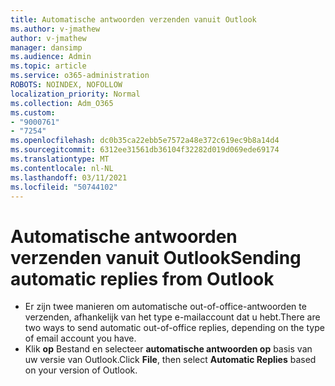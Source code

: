 ```yaml
---
title: Automatische antwoorden verzenden vanuit Outlook
ms.author: v-jmathew
author: v-jmathew
manager: dansimp
ms.audience: Admin
ms.topic: article
ms.service: o365-administration
ROBOTS: NOINDEX, NOFOLLOW
localization_priority: Normal
ms.collection: Adm_O365
ms.custom:
- "9000761"
- "7254"
ms.openlocfilehash: dc0b35ca22ebb5e7572a48e372c619ec9b8a14d4
ms.sourcegitcommit: 6312ee31561db36104f32282d019d069ede69174
ms.translationtype: MT
ms.contentlocale: nl-NL
ms.lasthandoff: 03/11/2021
ms.locfileid: "50744102"
---
```

# <a name="sending-automatic-replies-from-outlook"></a><span data-ttu-id="8a49a-102">Automatische antwoorden verzenden vanuit Outlook</span><span class="sxs-lookup"><span data-stu-id="8a49a-102">Sending automatic replies from Outlook</span></span>

- <span data-ttu-id="8a49a-103">Er zijn twee manieren om automatische out-of-office-antwoorden te verzenden, afhankelijk van het type e-mailaccount dat u hebt.</span><span class="sxs-lookup"><span data-stu-id="8a49a-103">There are two ways to send automatic out-of-office replies, depending on the type of email account you have.</span></span>
- <span data-ttu-id="8a49a-104">Klik **op** Bestand en selecteer **automatische antwoorden op** basis van uw versie van Outlook.</span><span class="sxs-lookup"><span data-stu-id="8a49a-104">Click **File**, then select **Automatic Replies** based on your version of Outlook.</span></span>
